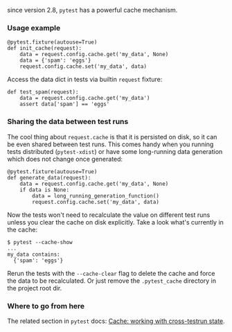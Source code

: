 since version 2.8, `pytest` has a powerful cache mechanism.

### Usage example

    @pytest.fixture(autouse=True)
    def init_cache(request):
        data = request.config.cache.get('my_data', None)
        data = {'spam': 'eggs'}
        request.config.cache.set('my_data', data)

Access the data dict in tests via builtin `request` fixture:

    def test_spam(request):
        data = request.config.cache.get('my_data')
        assert data['spam'] == 'eggs'

### Sharing the data between test runs

The cool thing about `request.cache` is that it is persisted on disk, so it can be even shared between test runs. This comes handy when you running tests distributed (`pytest-xdist`) or have some long-running data generation which does not change once generated:

    @pytest.fixture(autouse=True)
    def generate_data(request):
        data = request.config.cache.get('my_data', None)
        if data is None:
            data = long_running_generation_function()
            request.config.cache.set('my_data', data)

Now the tests won't need to recalculate the value on different test runs unless you clear the cache on disk explicitly. Take a look what's currently in the cache:

    $ pytest --cache-show
    ...
    my_data contains:
      {'spam': 'eggs'}

Rerun the tests with the `--cache-clear` flag to delete the cache and force the data to be recalculated. Or just remove the `.pytest_cache` directory in the project root dir.

### Where to go from here

The related section in `pytest` docs: [Cache: working with cross-testrun state](https://docs.pytest.org/en/latest/cache.html).